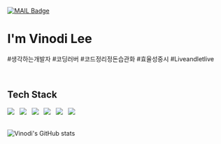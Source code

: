 
[![MAIL Badge](https://img.shields.io/badge/-MAIL-ledorange)](mailto:leevinodi@gmail.com)
# I'm Vinodi Lee
<p>#생각하는개발자 #코딩러버 #코드정리정돈습관화 #효율성중시 #Liveandletlive</p>
</br>

## Tech Stack
<img src="https://img.icons8.com/office/38/null/react.png"/>&nbsp;&nbsp;
<img src="https://img.icons8.com/color/40/null/javascript--v1.png"/>&nbsp;&nbsp;
<img src="https://img.icons8.com/color/40/null/typescript.png"/>&nbsp;&nbsp;
<img src="https://img.icons8.com/color/38/null/angularjs.png"/>&nbsp;&nbsp;
<img src="https://img.icons8.com/color/40/null/java-coffee-cup-logo--v1.png"/>&nbsp;&nbsp;
<img src="https://img.icons8.com/color/38/null/spring-logo.png"/>&nbsp;&nbsp;
<br></br>

![Vinodi's GitHub stats](https://github-readme-stats.vercel.app/api?username=Vinodi-skLee&show_icons=true&theme=vue-dark)
  
<!-- [![Hits](https://hits.seeyoufarm.com/api/count/incr/badge.svg?url=https%3A%2F%2Fgithub.com%2FVinodi-skLee&count_bg=%23949494&title_bg=%23949494&icon=bilibili.svg&icon_color=%23FFFFFF&title=hits&edge_flat=false)](https://hits.seeyoufarm.com)
 -->
